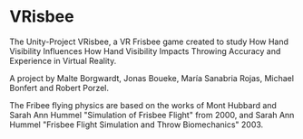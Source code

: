 # VRisbee

The Unity-Project VRisbee, a VR Frisbee game created to study How Hand Visibility Influences How Hand Visibility Impacts Throwing Accuracy and Experience in Virtual Reality.

A project by Malte Borgwardt, Jonas Boueke, María Sanabria Rojas, Michael Bonfert and Robert Porzel.

The Fribee flying physics are based on the works of Mont Hubbard and Sarah Ann Hummel "Simulation of Frisbee Flight" from 2000, and Sarah Ann Hummel "Frisbee Flight Simulation and Throw Biomechanics" 2003.
